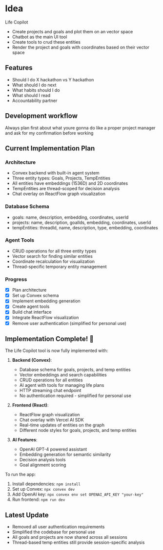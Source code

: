 # Idea

Life Copilot
- Create projects and goals and plot them on an vector space
- Chatbot as the main UI tool
- Create tools to crud these entities
- Render the project and goals with coordinates based on their vector space

## Features
- Should I do X hackathon vs Y hackathon
- What should I do next
- What habits should I do
- What should I read
- Accountability partner

## Development workflow
Always plan first about what youre gonna do like a proper project manager and ask for my confirmation before working

## Current Implementation Plan

### Architecture
- Convex backend with built-in agent system
- Three entity types: Goals, Projects, TempEntities
- All entities have embeddings (1536D) and 2D coordinates
- TempEntities are thread-scoped for decision analysis
- Chat overlay on ReactFlow graph visualization

### Database Schema
- goals: name, description, embedding, coordinates, userId
- projects: name, description, goalIds, embedding, coordinates, userId  
- tempEntities: threadId, name, description, type, embedding, coordinates

### Agent Tools
- CRUD operations for all three entity types
- Vector search for finding similar entities
- Coordinate recalculation for visualization
- Thread-specific temporary entity management

### Progress
- [x] Plan architecture
- [x] Set up Convex schema
- [x] Implement embedding generation
- [x] Create agent tools
- [x] Build chat interface
- [x] Integrate ReactFlow visualization
- [x] Remove user authentication (simplified for personal use)

## Implementation Complete! 🎉

The Life Copilot tool is now fully implemented with:

1. **Backend (Convex)**:
   - Database schema for goals, projects, and temp entities
   - Vector embeddings and search capabilities
   - CRUD operations for all entities
   - AI agent with tools for managing life plans
   - HTTP streaming chat endpoint
   - No authentication required - simplified for personal use

2. **Frontend (React)**:
   - ReactFlow graph visualization
   - Chat overlay with Vercel AI SDK
   - Real-time updates of entities on the graph
   - Different node styles for goals, projects, and temp entities

3. **AI Features**:
   - OpenAI GPT-4 powered assistant
   - Embedding generation for semantic similarity
   - Decision analysis tools
   - Goal alignment scoring

To run the app:
1. Install dependencies: `npm install`
2. Set up Convex: `npx convex dev`
3. Add OpenAI key: `npx convex env set OPENAI_API_KEY "your-key"`
4. Run frontend: `npm run dev`

## Latest Update
- Removed all user authentication requirements
- Simplified the codebase for personal use
- All goals and projects are now shared across all sessions
- Thread-based temp entities still provide session-specific analysis
